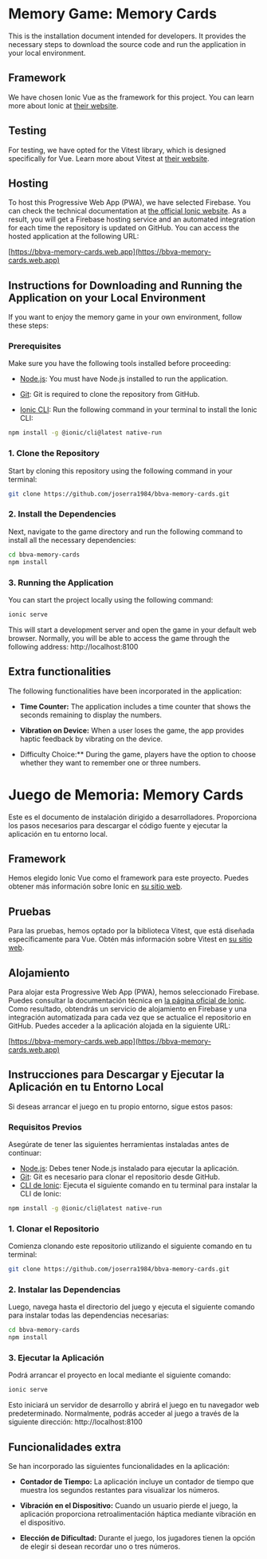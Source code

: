 # Memory Game: Memory Cards

This is the installation document intended for developers. It provides the necessary steps to download the source code and run the application in your local environment.

## Framework

We have chosen Ionic Vue as the framework for this project. You can learn more about Ionic at [their website](https://ionicframework.com/).

## Testing

For testing, we have opted for the Vitest library, which is designed specifically for Vue. Learn more about Vitest at [their website](https://vitest.dev/).

## Hosting
To host this Progressive Web App (PWA), we have selected Firebase. You can check the technical documentation at [the official Ionic website](https://ionicframework.com/docs/vue/pwa). As a result, you will get a Firebase hosting service and an automated integration for each time the repository is updated on GitHub. You can access the hosted application at the following URL:

[https://bbva-memory-cards.web.app](https://bbva-memory-cards.web.app)

## Instructions for Downloading and Running the Application on your Local Environment

If you want to enjoy the memory game in your own environment, follow these steps:

### Prerequisites

Make sure you have the following tools installed before proceeding:

- [Node.js](https://nodejs.org/): You must have Node.js installed to run the application.
- [Git](https://git-scm.com/): Git is required to clone the repository from GitHub.

- [Ionic CLI](https://ionicframework.com/): Run the following command in your terminal to install the Ionic CLI:

```bash
npm install -g @ionic/cli@latest native-run
```

### 1. Clone the Repository
Start by cloning this repository using the following command in your terminal:
```bash
git clone https://github.com/joserra1984/bbva-memory-cards.git
```

### 2. Install the Dependencies
Next, navigate to the game directory and run the following command to install all the necessary dependencies:

```bash
cd bbva-memory-cards
npm install
```

### 3. Running the Application
You can start the project locally using the following command:
```bash
ionic serve
```

This will start a development server and open the game in your default web browser. Normally, you will be able to access the game through the following address: http://localhost:8100

## Extra functionalities

The following functionalities have been incorporated in the application:

- **Time Counter:** The application includes a time counter that shows the seconds remaining to display the numbers.

- **Vibration on Device:** When a user loses the game, the app provides haptic feedback by vibrating on the device.

- Difficulty Choice:** During the game, players have the option to choose whether they want to remember one or three numbers.


# Juego de Memoria: Memory Cards

Este es el documento de instalación dirigido a desarrolladores. Proporciona los pasos necesarios para descargar el código fuente y ejecutar la aplicación en tu entorno local.

## Framework

Hemos elegido Ionic Vue como el framework para este proyecto. Puedes obtener más información sobre Ionic en [su sitio web](https://ionicframework.com/).

## Pruebas

Para las pruebas, hemos optado por la biblioteca Vitest, que está diseñada específicamente para Vue. Obtén más información sobre Vitest en [su sitio web](https://vitest.dev/).

## Alojamiento

Para alojar esta Progressive Web App (PWA), hemos seleccionado Firebase. Puedes consultar la documentación técnica en [la página oficial de Ionic](https://ionicframework.com/docs/vue/pwa). Como resultado, obtendrás un servicio de alojamiento en Firebase y una integración automatizada para cada vez que se actualice el repositorio en GitHub. Puedes acceder a la aplicación alojada en la siguiente URL:

[https://bbva-memory-cards.web.app](https://bbva-memory-cards.web.app)

## Instrucciones para Descargar y Ejecutar la Aplicación en tu Entorno Local

Si deseas arrancar el juego en tu propio entorno, sigue estos pasos:

### Requisitos Previos

Asegúrate de tener las siguientes herramientas instaladas antes de continuar:

- [Node.js](https://nodejs.org/): Debes tener Node.js instalado para ejecutar la aplicación.
- [Git](https://git-scm.com/): Git es necesario para clonar el repositorio desde GitHub.
- [CLI de Ionic](https://ionicframework.com/): Ejecuta el siguiente comando en tu terminal para instalar la CLI de Ionic:

```bash
npm install -g @ionic/cli@latest native-run
```

### 1. Clonar el Repositorio
Comienza clonando este repositorio utilizando el siguiente comando en tu terminal:
```bash
git clone https://github.com/joserra1984/bbva-memory-cards.git
```

### 2. Instalar las Dependencias
Luego, navega hasta el directorio del juego y ejecuta el siguiente comando para instalar todas las dependencias necesarias:

```bash
cd bbva-memory-cards
npm install
```

### 3. Ejecutar la Aplicación
Podrá arrancar el proyecto en local mediante el siguiente comando:
```bash
ionic serve
```

Esto iniciará un servidor de desarrollo y abrirá el juego en tu navegador web predeterminado. Normalmente, podrás acceder al juego a través de la siguiente dirección: http://localhost:8100


## Funcionalidades extra

Se han incorporado las siguientes funcionalidades en la aplicación:

- **Contador de Tiempo:** La aplicación incluye un contador de tiempo que muestra los segundos restantes para visualizar los números.

- **Vibración en el Dispositivo:** Cuando un usuario pierde el juego, la aplicación proporciona retroalimentación háptica mediante vibración en el dispositivo.

- **Elección de Dificultad:** Durante el juego, los jugadores tienen la opción de elegir si desean recordar uno o tres números. 
